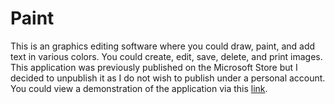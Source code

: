 # Paint

 This is an graphics editing software where you could draw, paint, and add text in various colors.  You could create, edit, save, delete, and print images.  This application was previously published on the Microsoft Store but I decided to unpublish it as I do not wish to publish under a personal account.  You could view a demonstration of the application via this [link](https://project-videos-vs.s3.amazonaws.com/lets-paint/lets-paint-trailer.mp4).
